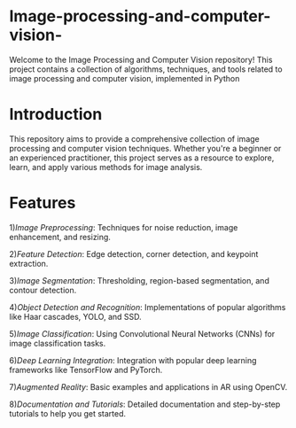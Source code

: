 # Image-processing-and-computer-vision-
Welcome to the Image Processing and Computer Vision repository! This project contains a collection of algorithms, techniques, and tools related to image processing and computer vision, implemented in Python 
# Introduction
This repository aims to provide a comprehensive collection of image processing and computer vision techniques. Whether you're a beginner or an experienced practitioner, this project serves as a resource to explore, learn, and apply various methods for image analysis.
# Features
1)*Image Preprocessing*:            Techniques for noise reduction, image enhancement, and resizing.

2)*Feature Detection*:          Edge detection, corner detection, and keypoint extraction.

3)*Image Segmentation*:  Thresholding, region-based segmentation, and contour detection.

4)*Object Detection and Recognition*:         Implementations of popular algorithms like Haar cascades, YOLO, and SSD.

5)*Image Classification*:        Using Convolutional Neural Networks (CNNs) for image classification tasks.

6)*Deep Learning Integration*: Integration with popular deep learning frameworks like TensorFlow and PyTorch.

7)*Augmented Reality*: Basic examples and applications in AR using OpenCV.

8)*Documentation and Tutorials*: Detailed documentation and step-by-step tutorials to help you get started.
